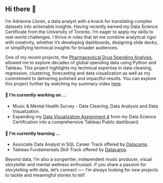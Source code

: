 ## Hi there 👋

I’m Adrienne Lloren, a data analyst with a knack for translating complex datasets into actionable insights. Having recently earned my Data Science Certificate from the University of Toronto, I’m eager to apply my skills to real-world challenges. I thrive in roles that let me combine analytical rigor with creativity, whether it’s developing dashboards, designing slide decks, or simplifying technical insights for broader audiences.

One of my recent projects, the [Pharmaceutical Drug Spending Analysis](https://github.com/amlloren/Pharma-Spending-by-Countries), allowed me to explore decades of global spending data using Python and Tableau. This project highlights my technical expertise in data cleaning, regression, clustering, forecasting and data visualization as well as my commitment to delivering polished and impactful results. You can explore this project further by watching my summary video [here](https://drive.google.com/file/d/1ASvZEvJ-3i7NKkFGaMeeubGUNcCa5nAl/view).

####  🔭 I’m currently working on ...
* Music & Mental Health Survey - Data Cleaning, Data Analysis and Data Visualization.
* Expanding my [Data Visualization Assignment 4](https://github.com/amlloren/ontario_public_sector_salary) from my Data Science Certification into a comprehensive Tableau Public dashboard.

#### 🌱 I’m currently learning ...
* Associate Data Analyst in SQL Career Track offered by [Datacamp](https://app.datacamp.com/learn/career-tracks/associate-data-analyst-in-sql).
* Tableau Fundamentals Skill Track offered by [Datacamp](https://app.datacamp.com/learn/skill-tracks/tableau-fundamentals).

Beyond data, I’m also a songwriter, independent music producer, visual storyteller and mental wellness enthusiast. If you share a passion for storytelling with data, let’s connect —- I’m always looking for new projects to tackle and meaningful stories to tell! 

<!--
**amlloren/amlloren** is a ✨ _special_ ✨ repository because its `README.md` (this file) appears on your GitHub profile.

Here are some ideas to get you started:

- 🔭 I’m currently working on ...
- 🌱 I’m currently learning ...
- 👯 I’m looking to collaborate on ...
- 🤔 I’m looking for help with ...
- 💬 Ask me about ...
- 📫 How to reach me: ...
- 😄 Pronouns: ...
- ⚡ Fun fact: ...
-->
